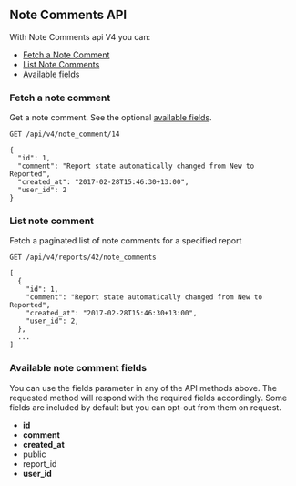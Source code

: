 ## Note Comments API
With Note Comments api V4 you can:

- [Fetch a Note Comment](#fetch-a-note-comment)
- [List Note Comments](#list-note-comments)
- [Available fields](#available-note-comment-fields)

### Fetch a note comment

Get a note comment. See the optional [available fields](#available-shape-fields).
```
GET /api/v4/note_comment/14
```

```
{
  "id": 1,
  "comment": "Report state automatically changed from New to Reported",
  "created_at": "2017-02-28T15:46:30+13:00",
  "user_id": 2
}
```

### List note comment

Fetch a paginated list of note comments for a specified report

```
GET /api/v4/reports/42/note_comments
```

```
[  
  {
    "id": 1,
    "comment": "Report state automatically changed from New to Reported",
    "created_at": "2017-02-28T15:46:30+13:00",
    "user_id": 2,
  },
  ...
]
```

### Available note comment fields
You can use the fields parameter in any of the API methods above. The requested
method will respond with the required fields accordingly. Some fields are
included by default but you can opt-out from them on request.

* **id**
* **comment**
* **created_at**
* public
* report_id
* **user_id**
